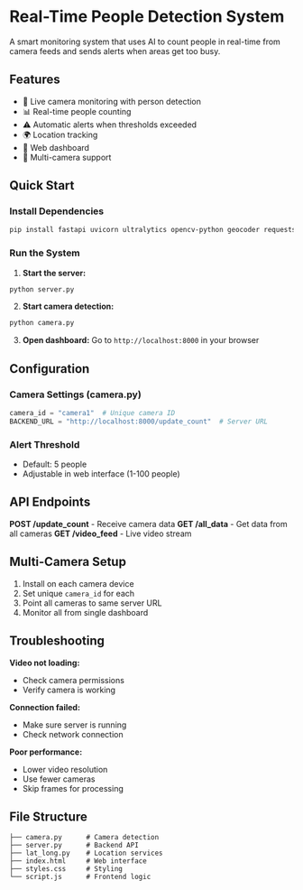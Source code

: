 # Real-Time People Detection System

A smart monitoring system that uses AI to count people in real-time from camera feeds and sends alerts when areas get too busy.

## Features

- 🎥 Live camera monitoring with person detection
- 📊 Real-time people counting
- ⚠️ Automatic alerts when thresholds exceeded
- 🌍 Location tracking
- 📱 Web dashboard
- 🔄 Multi-camera support

## Quick Start

### Install Dependencies
```bash
pip install fastapi uvicorn ultralytics opencv-python geocoder requests
```

### Run the System

1. **Start the server:**
```bash
python server.py
```

2. **Start camera detection:**
```bash
python camera.py
```

3. **Open dashboard:**
Go to `http://localhost:8000` in your browser

## Configuration

### Camera Settings (camera.py)
```python
camera_id = "camera1"  # Unique camera ID
BACKEND_URL = "http://localhost:8000/update_count"  # Server URL
```

### Alert Threshold
- Default: 5 people
- Adjustable in web interface (1-100 people)

## API Endpoints

**POST /update_count** - Receive camera data
**GET /all_data** - Get data from all cameras
**GET /video_feed** - Live video stream

## Multi-Camera Setup

1. Install on each camera device
2. Set unique `camera_id` for each
3. Point all cameras to same server URL
4. Monitor all from single dashboard

## Troubleshooting

**Video not loading:**
- Check camera permissions
- Verify camera is working

**Connection failed:**
- Make sure server is running
- Check network connection

**Poor performance:**
- Lower video resolution
- Use fewer cameras
- Skip frames for processing

## File Structure
```
├── camera.py      # Camera detection
├── server.py      # Backend API
├── lat_long.py    # Location services
├── index.html     # Web interface
├── styles.css     # Styling
└── script.js      # Frontend logic
```
